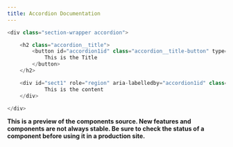 ```yaml
---
title: Accordion Documentation
---
```



```javascript
<div class="section-wrapper accordion">

	<h2 class="accordion__title">
		<button id="accordion1id" class="accordion__title-button" type="button" aria-expanded="true" aria-controls="sect1">
			This is the Title
		</button>
	</h2>

	<div id="sect1" role="region" aria-labelledby="accordion1id" class="accordion__content grey-bk">
			This is the content
	</div>

</div>
```

**This is a preview of the components source. New features and components are not always stable. Be sure to check the status of a component before using it in a production site.**